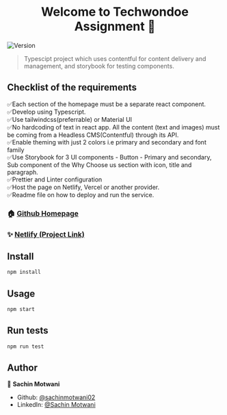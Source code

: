 <h1 align="center">Welcome to Techwondoe Assignment 👋</h1>
<p>
  <img alt="Version" src="https://img.shields.io/badge/version-0.1.0-blue.svg?cacheSeconds=2592000" />
</p>

> Typescipt project which uses contentful for content delivery and management, and storybook for testing components.


## Checklist of the requirements
  ✅Each section of the homepage must be a separate react component.<br>
  ✅Develop using Typescript.<br>
  ✅Use tailwindcss(preferrable) or Material UI<br>
  ✅No hardcoding of text in react app. All the content (text and images) must be coming from a Headless CMS(Contentful) through its
   API.<br>
  ✅Enable theming with just 2 colors i.e primary and secondary and font family<br>
  ✅Use Storybook for 3 UI components - Button - Primary and secondary, Sub component of the Why Choose us section with icon, title and paragraph.<br>
  ✅Prettier and Linter configuration<br>
  ✅Host the page on Netlify, Vercel or another provider.<br>
  ✅Readme file on how to deploy and run the service.<br>


### 🏠 [Github Homepage](https://github.com/sachinmotwani02/techwondoe-assignment)

### ✨ [Netlify (Project Link)](https://techwondoeweb-assignment.netlify.app/)

## Install

```sh
npm install
```

## Usage

```sh
npm start
```

## Run tests

```sh
npm run test
```

## Author

👤 **Sachin Motwani**

* Github: [@sachinmotwani02](https://github.com/sachinmotwani02)
* LinkedIn: [@Sachin Motwani](https://linkedin.com/in/sachin-motwani-609863194)
